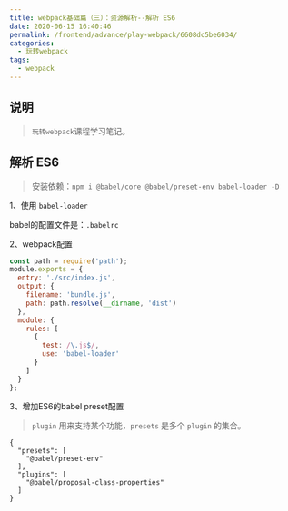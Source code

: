```yaml
---
title: webpack基础篇（三）：资源解析--解析 ES6
date: 2020-06-15 16:40:46
permalink: /frontend/advance/play-webpack/6608dc5be6034/
categories:
  - 玩转webpack
tags:
  - webpack
---
```


## 说明

> `玩转webpack`课程学习笔记。

## 解析 ES6

> 安装依赖：`npm i @babel/core @babel/preset-env babel-loader -D`

1、使用 `babel-loader`

babel的配置文件是：`.babelrc`

2、webpack配置

```js
const path = require('path');
module.exports = {
  entry: './src/index.js',
  output: {
    filename: 'bundle.js',
    path: path.resolve(__dirname, 'dist')
  },
  module: {
    rules: [
      {
        test: /\.js$/,
        use: 'babel-loader'
      }
    ]
  }
};
```

3、增加ES6的babel preset配置

> `plugin` 用来支持某个功能，`presets` 是多个 `plugin` 的集合。

```babelrc
{
  "presets": [
    "@babel/preset-env"
  ],
  "plugins": [
    "@babel/proposal-class-properties"
  ]
}
```
